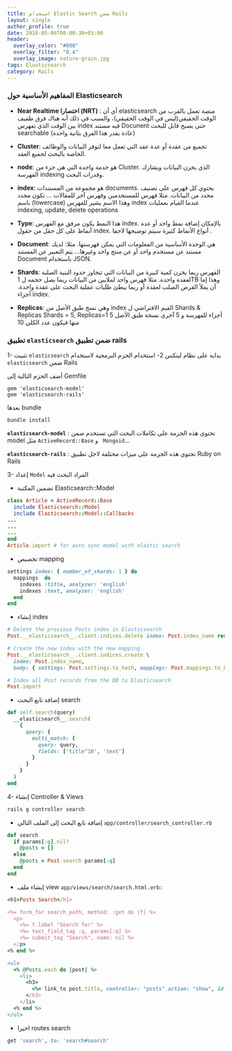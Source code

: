 ```yaml
---
title: استخدام Elastic Search ضمن Rails
layout: single
author_profile: true
date: 2016-05-06T00:00:30+03:00
header:
  overlay_color: "#000"
  overlay_filter: "0.4"
  overlay_image: nature-grain.jpg
tags: Elasticsearch
category: Rails
---
```



### المفاهيم الأساسية حول Elasticsearch

* **Near Realtime اختصارا (NRT)** : أي أن elasticsearch منصة تعمل بالقرب من الوقت الحقيقي(ليس في الوقت الحقيقي)، والسبب في ذلك أنه هناك فرق طفيف بين الوقت الذي تفهرس index  فيه مستند Docunent حتى يصبح قابل للبحث searchable (عادة يقدر هذا الفرق بثانية واحدة)

* **Cluster**: تجميع من عقدة أو عدة عقد التي تعمل معا لتوفر البيانات والوظائف الخاصة بالبحث لجميع العقد.


* **node**: هو خدمة واحدة التي هي جزء من Cluster. الذي يخزن البيانات ويشارك الفهرسة indexing وقدرات البحث.


* **index**: هو مجموعة من المستندات documents.  يحتوي كل فهرس على تصنيف محدد من البيانات. 
مثلا فهرس للمستخدمين وفهرس آخر للمقالات ...
تكون محدد باسم (lowercase) وهذا الاسم يشير للفهرس index عندما القيام بعمليات indexing, update, delete operations

* **Type**: هذا النمط يكون مرفق مع الفهرس index.
بالإمكان إضافة نمط واحد أو عدة أنماط على كل حقل من حقول index.
أنواع الأنماط كثيرة سيتم توضيحها لاحقا .

* **Document**: هي الوحدة الأساسية من المعلومات التي يمكن فهرستها. مثلا: لديك مستند عن مستخدم واحد أو عن منتج واحد وغيرها...
يتم التعبير عن المستند Document باستخدام JSON.

* **Shards**: الفهرس ربما يخزن كمية كبيرة من البيانات التي تتجاوز حدود البنية الصلبة لعقدة واحدة. 
مثلا فهرس واحد لملايين من البيانات ربما يصل حجمه ل 1TB وهذا إما أن يملأ القرص الصلب لعقدة أو ربما يبطئ طلبات عملية البحث على عقدة واحدة.
أجزاء index.

* **Replicas**: وهي نسخ طبق الأصل من index
القيم الافتراضي ل Shards & Replicas
Shards = 5, Replicas=1 
5 أجزاء للفهرسة و 5 آخرى نسخة طبق الأصل منها فيكون عدد الكلي 10


### تطبيق `elasticsearch` ضمن تطبيق rails 

1- تثبيت `elasticsearch` بداية على نظام لينكس
2- استخدام الحزم البرمجية لاستخدام `elasticsearch` ضمن Rails

أضف الحزم التالية إلى Gemfile 

~~~
gem 'elasticsearch-model'
gem 'elasticsearch-rails'
~~~

بعدها bundle

~~~
bundle install
~~~

**`elasticsearch-model`** : تحتوي هذه الحزمة على تكاملات البحث التي تستخدم ضمن model مثل  `ActiveRecord::Base` و ` Mongoid`...

**`elasticsearch-rails`** : تحتوي هذه الحزمة على ميزات مختلفة لاجل تطبيق Ruby on Rails

3- إعداد `Model` المراد البحث فيه
 
* تضمين المكتبة Elasticsearch::Model

~~~ruby
class Article < ActiveRecord::Base
  include Elasticsearch::Model
  include Elasticsearch::Model::Callbacks
...
...
...
end
Article.import # for auto sync model with elastic search
~~~

* تخصيص mapping


~~~ruby
settings index: { number_of_shards: 1 } do
  mappings  do
    indexes :title, analyzer: 'english'
    indexes :text, analyzer: 'english'
  end
end
~~~

* إنشاء index

~~~ruby
# Delete the previous Posts index in Elasticsearch
Post.__elasticsearch__.client.indices.delete index: Post.index_name rescue nil

# Create the new index with the new mapping
Post.__elasticsearch__.client.indices.create \
  index: Post.index_name,
  body: { settings: Post.settings.to_hash, mappings: Post.mappings.to_hash }

# Index all Post records from the DB to Elasticsearch
Post.import

~~~

* إضافة تابع البحث search

~~~ruby
def self.search(query)
  __elasticsearch__.search(
    {
      query: {
        multi_match: {
          query: query,
          fields: ['title^10', 'text']
        }
      }
    }
  )
end
~~~
 4- إنشاء Controller & Views

~~~ruby
rails g controller search 
~~~
* إضافة تابع البحث  إلى الملف التالي `app/controller/search_controller.rb`

~~~ruby
def search
  if params[:q].nil?
    @posts = []
  else
    @posts = Post.search params[:q]
  end
end
~~~

*  إنشاء ملف view
`app/views/search/search.html.erb:`

~~~ruby
<h1>Posts Search</h1>

<%= form_for search_path, method: :get do |f| %>
  <p>
    <%= f.label "Search for" %>
    <%= text_field_tag :q, params[:q] %>
    <%= submit_tag "Search", name: nil %>
  </p>
<% end %>

<ul>
  <% @Posts.each do |post| %>
    <li>
      <h3>
        <%= link_to post.title, controller: "posts" action: "show", id: post._id%>
      </h3>
    </li>
  <% end %>
</ul>

~~~

*  اخيرا routes search

~~~ruby
get 'search', to: 'search#search'
~~~













